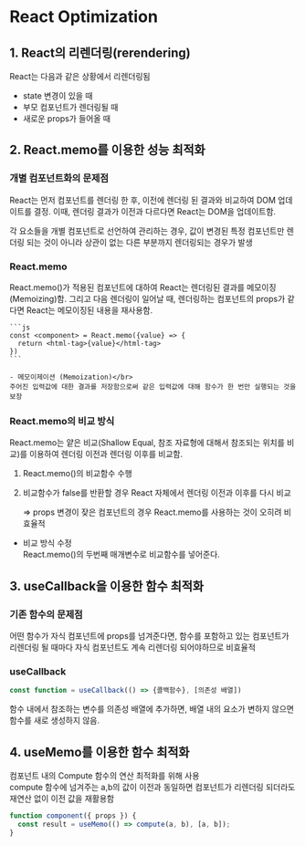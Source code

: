 # React Optimization

## 1. React의 리렌더링(rerendering)

React는 다음과 같은 상황에서 리렌더링됨

- state 변경이 있을 때
- 부모 컴포넌트가 렌더링될 때
- 새로운 props가 들어올 때

## 2. React.memo를 이용한 성능 최적화

### 개별 컴포넌트화의 문제점

React는 먼저 컴포넌트를 렌더링 한 후, 이전에 렌더링 된 결과와 비교하여 DOM 업데이트를 결정. 이때, 렌더링 결과가 이전과 다르다면 React는 DOM을 업데이트함.

각 요소들을 개별 컴포넌트로 선언하여 관리하는 경우, 값이 변경된 특정 컴포넌트만 렌더링 되는 것이 아니라 상관이 없는 다른 부분까지 렌더링되는 경우가 발생

### React.memo

React.memo()가 적용된 컴포넌트에 대하여 React는 렌더링된 결과를 메모이징(Memoizing)함. 그리고 다음 렌더링이 일어날 때, 렌더링하는 컴포넌트의 props가 같다면 React는 메모이징된 내용을 재사용함.

    ```js
    const <component> = React.memo({value} => {
      return <html-tag>{value}</html-tag>
    })
    ```

    - 메모이제이션 (Memoization)</br>
    주어진 입력값에 대한 결과를 저장함으로써 같은 입력값에 대해 함수가 한 번만 실행되는 것을 보장

### React.memo의 비교 방식

React.memo는 얕은 비교(Shallow Equal, 참조 자료형에 대해서 참조되는 위치를 비교)를 이용하여 렌더링 이전과 렌더링 이후를 비교함.

1. React.memo()의 비교함수 수행
2. 비교함수가 false를 반환할 경우 React 자체에서 렌더링 이전과 이후를 다시 비교

   => props 변경이 잦은 컴포넌트의 경우 React.memo를 사용하는 것이 오히려 비효율적

- 비교 방식 수정</br>
  React.memo()의 두번째 매개변수로 비교함수를 넣어준다.

## 3. useCallback을 이용한 함수 최적화

### 기존 함수의 문제점

어떤 함수가 자식 컴포넌트에 props를 넘겨준다면, 함수를 포함하고 있는 컴포넌트가 리렌더링 될 때마다 자식 컴포넌트도 계속 리렌더링 되어야하므로 비효율적

### useCallback

```js
const function = useCallback(() => {콜백함수}, [의존성 배열])
```

함수 내에서 참조하는 변수를 의존성 배열에 추가하면, 배열 내의 요소가 변하지 않으면 함수를 새로 생성하지 않음.

## 4. useMemo를 이용한 함수 최적화

컴포넌트 내의 Compute 함수의 연산 최적화를 위해 사용
</br>compute 함수에 넘겨주는 a,b의 값이 이전과 동일하면 컴포넌트가 리렌더링 되더라도 재연산 없이 이전 값을 재활용함

```js
function component({ props }) {
  const result = useMemo(() => compute(a, b), [a, b]);
}
```
